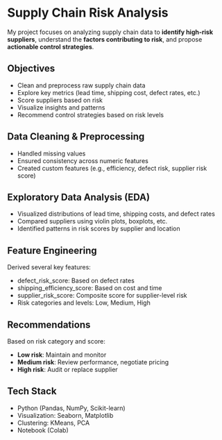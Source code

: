 # Supply Chain Risk Analysis

My project focuses on analyzing supply chain data to **identify high-risk suppliers**, understand the **factors contributing to risk**, and propose **actionable control strategies**.

## Objectives

* Clean and preprocess raw supply chain data
* Explore key metrics (lead time, shipping cost, defect rates, etc.)
* Score suppliers based on risk
* Visualize insights and patterns
* Recommend control strategies based on risk levels

## Data Cleaning & Preprocessing

* Handled missing values
* Ensured consistency across numeric features
* Created custom features (e.g., efficiency, defect risk, supplier risk score)


## Exploratory Data Analysis (EDA)

* Visualized distributions of lead time, shipping costs, and defect rates
* Compared suppliers using violin plots, boxplots, etc.
* Identified patterns in risk scores by supplier and location


## Feature Engineering

Derived several key features:

* defect_risk_score: Based on defect rates
* shipping_efficiency_score: Based on cost and time
* supplier_risk_score: Composite score for supplier-level risk
* Risk categories and levels: Low, Medium, High


## Recommendations

Based on risk category and score:

* **Low risk**: Maintain and monitor
* **Medium risk**: Review performance, negotiate pricing
* **High risk**: Audit or replace supplier

## Tech Stack

* Python (Pandas, NumPy, Scikit-learn)
* Visualization: Seaborn, Matplotlib
* Clustering: KMeans, PCA
* Notebook (Colab)

